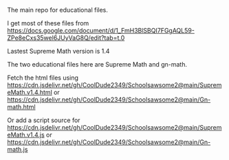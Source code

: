 The main repo for educational files. 

I get most of these files from https://docs.google.com/document/d/1_FmH3BlSBQI7FGgAQL59-ZPe8eCxs35wel6JUyVaG8Q/edit?tab=t.0

Lastest Supreme Math version is 1.4

The two educational files here are Supreme Math and gn-math. 

Fetch the html files using https://cdn.jsdelivr.net/gh/CoolDude2349/Schoolsawsome2@main/SupremeMath.v1.4.html or https://cdn.jsdelivr.net/gh/CoolDude2349/Schoolsawsome2@main/Gn-math.html

Or add a script source for https://cdn.jsdelivr.net/gh/CoolDude2349/Schoolsawsome2@main/SupremeMath.v1.4.js or https://cdn.jsdelivr.net/gh/CoolDude2349/Schoolsawsome2@main/Gn-math.js
